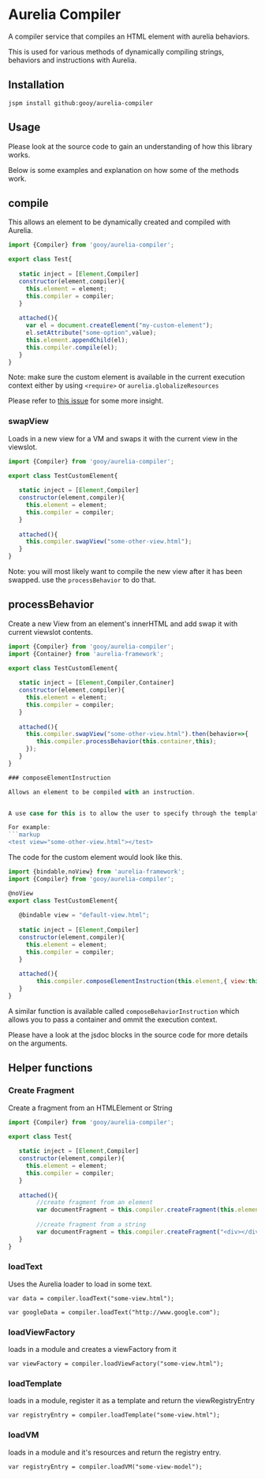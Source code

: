 # Aurelia Compiler

A compiler service that compiles an HTML element with aurelia behaviors.

This is used for various methods of dynamically compiling strings, behaviors and instructions with Aurelia.

## Installation

    jspm install github:gooy/aurelia-compiler

## Usage

Please look at the source code to gain an understanding of how this library works.

Below is some examples and explanation on how some of the methods work.


## compile

This allows an element to be dynamically created and compiled with Aurelia.

```javascript
import {Compiler} from 'gooy/aurelia-compiler';

export class Test{
   
   static inject = [Element,Compiler]
   constructor(element,compiler){
     this.element = element;
     this.compiler = compiler;
   }
   
   attached(){
     var el = document.createElement("my-custom-element");
     el.setAttribute("some-option",value);
     this.element.appendChild(el);
     this.compiler.compile(el);
   }
}
```

Note: make sure the custom element is available in the current execution context either by using `<require>` or `aurelia.globalizeResources`

Please refer to [this issue](https://github.com/gooy/aurelia-compiler/issues/3#issuecomment-112182705) for some more insight.

### swapView

Loads in a new view for a VM and swaps it with the current view in the viewslot.

```javascript
import {Compiler} from 'gooy/aurelia-compiler';

export class TestCustomElement{
   
   static inject = [Element,Compiler]
   constructor(element,compiler){
     this.element = element;
     this.compiler = compiler;
   }
   
   attached(){
     this.compiler.swapView("some-other-view.html");
   }
}

```

Note: you will most likely want to compile the new view after it has been swapped.
use the `processBehavior` to do that.

## processBehavior

Create a new View from an element's innerHTML and add swap it with current viewslot contents.

```javascript
import {Compiler} from 'gooy/aurelia-compiler';
import {Container} from 'aurelia-framework';

export class TestCustomElement{
   
   static inject = [Element,Compiler,Container]
   constructor(element,compiler){
     this.element = element;
     this.compiler = compiler;
   }
   
   attached(){
     this.compiler.swapView("some-other-view.html").then(behavior=>{
        this.compiler.processBehavior(this.container,this);
     });
   }
}

### composeElementInstruction

Allows an element to be compiled with an instruction.


A use case for this is to allow the user to specify through the templating which view to use with a custom element.

For example:
```markup
<test view="some-other-view.html"></test>
```

The code for the custom element would look like this.

```javascript
import {bindable,noView} from 'aurelia-framework';
import {Compiler} from 'gooy/aurelia-compiler';

@noView
export class TestCustomElement{
   
   @bindable view = "default-view.html";
   
   static inject = [Element,Compiler]
   constructor(element,compiler){
     this.element = element;
     this.compiler = compiler;
   }
   
   attached(){
        this.compiler.composeElementInstruction(this.element,{ view:this.view},this);
   }
}
```

A similar function is available called `composeBehaviorInstruction` which allows you to pass a container and ommit the execution context.

Please have a look at the jsdoc blocks in the source code for more details on the arguments.


## Helper functions

### Create Fragment

Create a fragment from an HTMLElement or String

```javascript
import {Compiler} from 'gooy/aurelia-compiler';

export class Test{
   
   static inject = [Element,Compiler]
   constructor(element,compiler){
     this.element = element;
     this.compiler = compiler;
   }
   
   attached(){
        //create fragment from an element
        var documentFragment = this.compiler.createFragment(this.element);
        
        //create fragment from a string
        var documentFragment = this.compiler.createFragment("<div></div>");
   }
}
```


### loadText

Uses the Aurelia loader to load in some text.

```
var data = compiler.loadText("some-view.html");

var googleData = compiler.loadText("http://www.google.com");
```


### loadViewFactory

loads in a module and creates a viewFactory from it

```
var viewFactory = compiler.loadViewFactory("some-view.html");
```

### loadTemplate

loads in a module, register it as a template and return the viewRegistryEntry

```
var registryEntry = compiler.loadTemplate("some-view.html");
```

### loadVM

loads in a module and it's resources and return the registry entry.

```
var registryEntry = compiler.loadVM("some-view-model");
```
